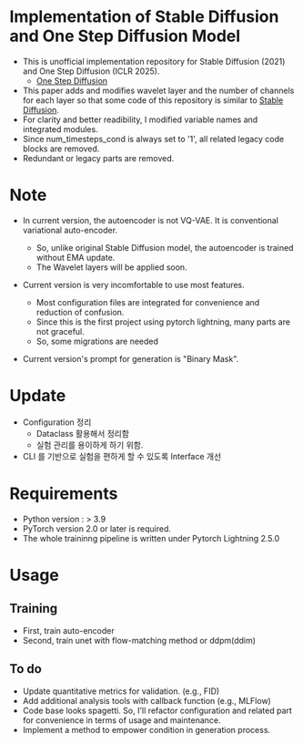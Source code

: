 # Implementation of Stable Diffusion and One Step Diffusion Model
- This is unofficial implementation repository for Stable Diffusion (2021) and One Step Diffusion (ICLR 2025).
  - [One Step Diffusion](https://arxiv.org/pdf/2410.12557)
- This paper adds and modifies wavelet layer and the number of channels for each layer so that some code of this repository is similar to [Stable Diffusion](https://github.com/CompVis/stable-diffusion).  
- For clarity and better readibility, I modified variable names and integrated modules.
- Since num_timesteps_cond is always set to '1', all related legacy code blocks are removed.
- Redundant or legacy parts are removed.
# Note
- In current version, the autoencoder is not VQ-VAE. It is conventional variational auto-encoder.
  - So, unlike original Stable Diffusion model, the autoencoder is trained without EMA update. 
  - The Wavelet layers will be applied soon.

- Current version is very incomfortable to use most features.
  - Most configuration files are integrated for convenience and reduction of confusion.
  - Since this is the first project using pytorch lightning, many parts are not graceful.
  - So, some migrations are needed

- Current version's prompt for generation is "Binary Mask".
# Update
- Configuration 정리
  - Dataclass 활용해서 정리함 
  - 실험 관리를 용이하게 하기 위함.
- CLI 를 기반으로 실험을 편하게 할 수 있도록 Interface 개선

# Requirements
- Python version : > 3.9
- PyTorch version 2.0 or later is required.
- The whole traininng pipeline is written under Pytorch Lightning 2.5.0
# Usage
## Training
- First, train auto-encoder
- Second, train unet with flow-matching method or ddpm(ddim)


## To do
- Update quantitative metrics for validation. (e.g., FID)
- Add additional analysis tools with callback function (e.g., MLFlow)
- Code base looks spagetti. So, I'll refactor configuration and related part for convenience in terms of usage and maintenance.
- Implement a method to empower condition in generation process.